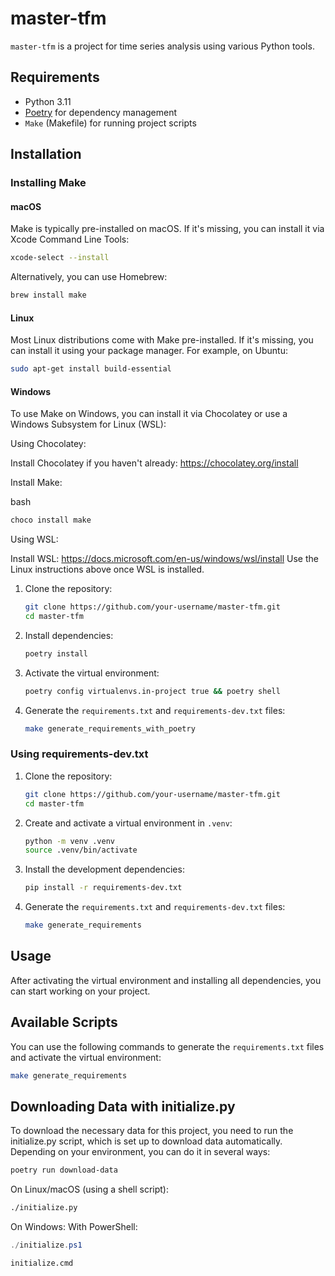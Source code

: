 # master-tfm

`master-tfm` is a project for time series analysis using various Python tools.

## Requirements

- Python 3.11
- [Poetry](https://python-poetry.org/docs/#installation) for dependency management
- `Make` (Makefile) for running project scripts

## Installation

### Installing Make

#### macOS

Make is typically pre-installed on macOS. If it's missing, you can install it via Xcode Command Line Tools:

```bash
xcode-select --install
```

Alternatively, you can use Homebrew:

```bash
brew install make
```

#### Linux

Most Linux distributions come with Make pre-installed. If it's missing, you can install it using your package manager. For example, on Ubuntu:

```bash
sudo apt-get install build-essential
```

#### Windows

To use Make on Windows, you can install it via Chocolatey or use a Windows Subsystem for Linux (WSL):

Using Chocolatey:

Install Chocolatey if you haven't already: https://chocolatey.org/install

Install Make:

bash

```powershell
choco install make
```

Using WSL:

Install WSL: https://docs.microsoft.com/en-us/windows/wsl/install
Use the Linux instructions above once WSL is installed.

1. Clone the repository:

   ```bash
   git clone https://github.com/your-username/master-tfm.git
   cd master-tfm
   ```

2. Install dependencies:

   ```bash
   poetry install
   ```

3. Activate the virtual environment:

   ```bash
   poetry config virtualenvs.in-project true && poetry shell
   ```

4. Generate the `requirements.txt` and `requirements-dev.txt` files:

   ```bash
   make generate_requirements_with_poetry
   ```

### Using requirements-dev.txt

1. Clone the repository:

   ```bash
   git clone https://github.com/your-username/master-tfm.git
   cd master-tfm
   ```

2. Create and activate a virtual environment in `.venv`:

   ```bash
   python -m venv .venv
   source .venv/bin/activate
   ```

3. Install the development dependencies:

   ```bash
   pip install -r requirements-dev.txt
   ```

4. Generate the `requirements.txt` and `requirements-dev.txt` files:

   ```bash
   make generate_requirements
   ```

## Usage

After activating the virtual environment and installing all dependencies, you can start working on your project.

## Available Scripts

You can use the following commands to generate the `requirements.txt` files and activate the virtual environment:

```bash
make generate_requirements
```

## Downloading Data with initialize.py

To download the necessary data for this project, you need to run the initialize.py script, which is set up to download data automatically. Depending on your environment, you can do it in several ways:

```bash
poetry run download-data
```

On Linux/macOS (using a shell script):

```bash
./initialize.py
```

On Windows:
With PowerShell:

```powershell
./initialize.ps1
```

```cmd
initialize.cmd
```
